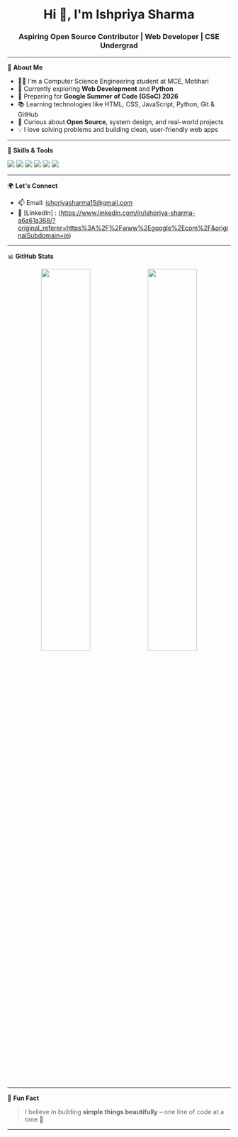 <h1 align="center">Hi 👋, I'm Ishpriya Sharma</h1>
<h3 align="center">Aspiring Open Source Contributor | Web Developer | CSE Undergrad</h3>

---

🌟 **About Me**
- 👩‍💻 I'm a Computer Science Engineering student at MCE, Motihari  
- 🔭 Currently exploring **Web Development** and **Python**  
- 🎯 Preparing for **Google Summer of Code (GSoC) 2026**  
- 📚 Learning technologies like HTML, CSS, JavaScript, Python, Git & GitHub  
- 🌱 Curious about **Open Source**, system design, and real-world projects  
- 💡 I love solving problems and building clean, user-friendly web apps  

---

📌 **Skills & Tools**
<p>
  <img src="https://img.shields.io/badge/HTML5-E34F26?style=flat&logo=html5&logoColor=white" />
  <img src="https://img.shields.io/badge/CSS3-1572B6?style=flat&logo=css3&logoColor=white" />
  <img src="https://img.shields.io/badge/JavaScript-F7DF1E?style=flat&logo=javascript&logoColor=black" />
  <img src="https://img.shields.io/badge/Python-3776AB?style=flat&logo=python&logoColor=white" />
  <img src="https://img.shields.io/badge/Git-F05032?style=flat&logo=git&logoColor=white" />
  <img src="https://img.shields.io/badge/GitHub-181717?style=flat&logo=github&logoColor=white" />
</p>

---

🌍 **Let's Connect**
- 📫 Email: ishpriyasharma15@gmail.com  
- 💼 [LinkedIn] : (https://www.linkedin.com/in/ishpriya-sharma-a6a61a368/?original_referer=https%3A%2F%2Fwww%2Egoogle%2Ecom%2F&originalSubdomain=in)

---

📊 **GitHub Stats**
<p align="center">
  <img src="https://github-readme-stats.vercel.app/api?username=Ishpriya-Sharma&show_icons=true&theme=radical" width="47%"/>
  <img src="https://github-readme-streak-stats.herokuapp.com/?user=Ishpriya-Sharma&theme=radical" width="47%"/>
</p>

---

💬 **Fun Fact**
> I believe in building **simple things beautifully** – one line of code at a time 💫

---

<!---
Ishpriya-Sharma/Ishpriya-Sharma is a ✨ special ✨ repository because its `README.md` (this file) appears on your GitHub profile.
You can click the Preview link to take a look at your changes.
--->
